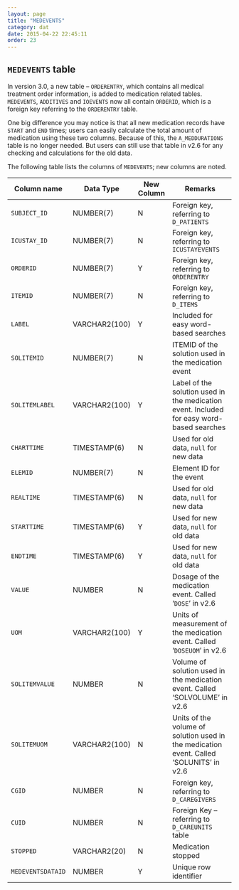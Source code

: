 ```yaml
---
layout: page
title: "MEDEVENTS"
category: dat
date: 2015-04-22 22:45:11
order: 23
---
```


## ```MEDEVENTS``` table

In version 3.0, a new table – ```ORDERENTRY```, which contains all medical
treatment order information, is added to medication related tables.
```MEDEVENTS```, ```ADDITIVES``` and ```IOEVENTS``` now all contain ```ORDERID```, which is a foreign key referring to the ```ORDERENTRY``` table. 

One big difference you may notice is that all new medication records
have ```START``` and ```END``` times; users can easily calculate the total
amount of medication using these two columns. Because of this, the
```A_MEDDURATIONS``` table is no longer needed. But users can still use that
table in v2.6 for any checking and calculations for the old data.

The following table lists the columns of ```MEDEVENTS```; new columns are
noted.

Column name | Data Type | New Column  | Remarks
--- | --- | --- | ---
```SUBJECT_ID``` | NUMBER(7) | N | Foreign key, referring to ```D_PATIENTS```
```ICUSTAY_ID``` | NUMBER(7) | N | Foreign key, referring to ```ICUSTAYEVENTS```
```ORDERID``` | NUMBER(7) | Y | Foreign key, referring to ``ORDERENTRY``
```ITEMID``` | NUMBER(7) | N | Foreign key, referring to ```D_ITEMS```
```LABEL``` | VARCHAR2(100) | Y | Included for easy word-based searches
```SOLITEMID``` | NUMBER(7) | N | ITEMID of the solution used in the medication event
```SOLITEMLABEL``` | VARCHAR2(100) | Y | Label of the solution used in the medication event. Included for easy word-based searches
```CHARTTIME``` | TIMESTAMP(6) | N | Used for old data, ```null``` for new data
```ELEMID``` | NUMBER(7) | N | Element ID for the event
```REALTIME``` | TIMESTAMP(6) | N | Used for old data, ```null``` for new data
```STARTTIME``` | TIMESTAMP(6) | Y | Used for new data, ```null``` for old data
```ENDTIME``` | TIMESTAMP(6) | Y | Used for new data, ```null``` for old data
```VALUE``` | NUMBER | N | Dosage of the medication event. Called ‘```DOSE```’ in v2.6
```UOM``` | VARCHAR2(100) | Y | Units of measurement of the medication event. Called ‘```DOSEUOM```’ in v2.6
```SOLITEMVALUE``` | NUMBER | N | Volume of solution used in the medication event. Called ‘SOLVOLUME’ in v2.6
```SOLITEMUOM``` | VARCHAR2(100) | N | Units of the volume of solution used in the medication event. Called ‘SOLUNITS’ in v2.6
```CGID``` | NUMBER | N | Foreign key, referring to ```D_CAREGIVERS```
```CUID``` | NUMBER | N | Foreign Key – referring to ```D_CAREUNITS``` table
```STOPPED``` | VARCHAR2(20) | N | Medication stopped
```MEDEVENTSDATAID``` | NUMBER | Y | Unique row identifier

